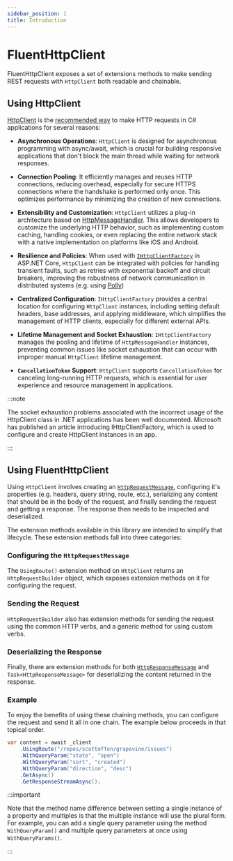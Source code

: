 ```yaml
---
sidebar_position: 1
title: Introduction
---
```


# FluentHttpClient

FluentHttpClient exposes a set of extensions methods to make sending REST requests with `HttpClient` both readable and chainable.

## Using HttpClient

[HttpClient](https://learn.microsoft.com/en-us/dotnet/api/system.net.http.httpclient) is the [recommended way](https://learn.microsoft.com/en-us/dotnet/fundamentals/networking/http/httpclient-guidelines) to make HTTP requests in C# applications for several reasons:

- **Asynchronous Operations**: `HttpClient` is designed for asynchronous programming with async/await, which is crucial for building responsive applications that don't block the main thread while waiting for network responses.

- **Connection Pooling**: It efficiently manages and reuses HTTP connections, reducing overhead, especially for secure HTTPS connections where the handshake is performed only once. This optimizes performance by minimizing the creation of new connections.

- **Extensibility and Customization**: `HttpClient` utilizes a plug-in architecture based on [HttpMessageHandler](https://learn.microsoft.com/en-us/dotnet/api/system.net.http.httpmessagehandler). This allows developers to customize the underlying HTTP behavior, such as implementing custom caching, handling cookies, or even replacing the entire network stack with a native implementation on platforms like iOS and Android.

- **Resilience and Policies**: When used with [`IHttpClientFactory`](https://learn.microsoft.com/en-us/dotnet/core/extensions/httpclient-factory) in ASP.NET Core, `HttpClient` can be integrated with policies for handling transient faults, such as retries with exponential backoff and circuit breakers, improving the robustness of network communication in distributed systems (e.g. using [Polly](https://www.pollydocs.org/))

- **Centralized Configuration**: `IHttpClientFactory` provides a central location for configuring `HttpClient` instances, including setting default headers, base addresses, and applying middleware, which simplifies the management of HTTP clients, especially for different external APIs.

- **Lifetime Management and Socket Exhaustion**: `IHttpClientFactory` manages the pooling and lifetime of `HttpMessageHandler` instances, preventing common issues like socket exhaustion that can occur with improper manual `HttpClient` lifetime management.

- **`CancellationToken` Support**: `HttpClient` supports `CancellationToken` for canceling long-running HTTP requests, which is essential for user experience and resource management in applications.

:::note

The socket exhaustion problems associated with the incorrect usage of the HttpClient class in .NET applications has been well documented. Microsoft has published an article introducing IHttpClientFactory, which is used to configure and create HttpClient instances in an app.

:::

## Using FluentHttpClient

Using `HttpClient` involves creating an [`HttpRequestMessage`](https://learn.microsoft.com/en-us/dotnet/api/system.net.http.httprequestmessage), configuring it's properties (e.g. headers, query string, route, etc.), serializing any content that should be in the body of the request, and finally sending the request and getting a response. The response then needs to be inspected and deserialized.

The extension methods available in this library are intended to simplify that lifecycle. These extension methods fall into three categories:

### Configuring the `HttpRequestMessage`

The `UsingRoute()` extension method on `HttpClient` returns an `HttpRequestBuilder` object, which exposes extension methods on it for configuring the request.

### Sending the Request

`HttpRequestBuilder` also has extension methods for sending the request using the common HTTP verbs, and a generic method for using custom verbs.

### Deserializing the Response

Finally, there are extension methods for both [`HttpResponseMessage`](https://learn.microsoft.com/en-us/dotnet/api/system.net.http.httpresponsemessage) and `Task<HttpResponseMessage>` for deserializing the content returned in the response.


### Example

To enjoy the benefits of using these chaining methods, you can configure the request and send it all in one chain. The example below proceeds in that topical order.

```csharp
var content = await _client
    .UsingRoute("/repos/scottoffen/grapevine/issues")
    .WithQueryParam("state", "open")
    .WithQueryParam("sort", "created")
    .WithQueryParam("direction", "desc")
    .GetAsync()
    .GetResponseStreamAsync();
```

:::important

Note that the method name difference between setting a single instance of a property and multiples is that the multiple instance will use the plural form. For example, you can add a single query parameter using the method `WithQueryParam()` and multiple query parameters at once using `WithQueryParams()`.

:::